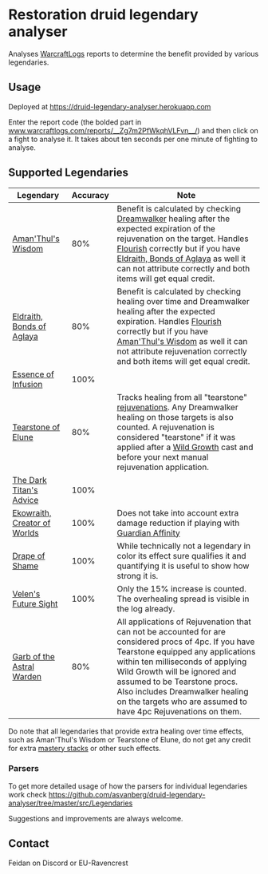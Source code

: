 # Restoration druid legendary analyser

Analyses [WarcraftLogs](http://www.warcraftlogs.com) reports to determine the
benefit provided by various legendaries.

## Usage
Deployed at https://druid-legendary-analyser.herokuapp.com

Enter the report code (the bolded part in www.warcraftlogs.com/reports/__Zg7m2PfWkqhVLFvn__/)
and then click on a fight to analyse it.
It takes about ten seconds per one minute of fighting to analyse.

## Supported Legendaries
| Legendary | Accuracy | Note |
| --- | --- | --- |
| [Aman'Thul's Wisdom](http://www.wowhead.com/item=137072/amanthuls-wisdom) | 80% | Benefit is calculated by checking [Dreamwalker](http://www.wowhead.com/spell=189849/dreamwalker) healing after the expected expiration of the rejuvenation on the target. Handles [Flourish](http://www.wowhead.com/spell=197721/flourish) correctly but if you have [Eldraith, Bonds of Aglaya](http://www.wowhead.com/item=137095/edraith-bonds-of-aglaya) as well it can not attribute correctly and both items will get equal credit. |
| [Eldraith, Bonds of Aglaya](http://www.wowhead.com/item=137095/edraith-bonds-of-aglaya) | 80% | Benefit is calculated by checking healing over time and Dreamwalker healing after the expected expiration. Handles [Flourish](http://www.wowhead.com/spell=197721/flourish) correctly but if you have [Aman'Thul's Wisdom](http://www.wowhead.com/item=137072/amanthuls-wisdom) as well it can not attribute rejuvenation correctly and both items will get equal credit. |
| [Essence of Infusion](http://www.wowhead.com/item=137026/essence-of-infusion) | 100% | &nbsp; |
| [Tearstone of Elune](http://www.wowhead.com/item=137042/tearstone-of-elune) | 80% | Tracks healing from all "tearstone" [rejuvenations](http://www.wowhead.com/spell=774/rejuvenation). Any Dreamwalker healing on those targets is also counted. A rejuvenation is considered "tearstone" if it was applied after a [Wild Growth](http://www.wowhead.com/spell=48438/wild-growth) cast and before your next manual rejuvenation application. |
| [The Dark Titan's Advice](http://www.wowhead.com/item=137078/the-dark-titans-advice) | 100% | &nbsp; |
| [Ekowraith, Creator of Worlds](http://www.wowhead.com/item=137015/ekowraith-creator-of-worlds) | 100% | Does not take into account extra damage reduction if playing with [Guardian Affinity](http://www.wowhead.com/spell=197491/guardian-affinity) |
| [Drape of Shame](http://www.wowhead.com/item=142170) | 100% | While technically not a legendary in color its effect sure qualifies it and quantifying it is useful to show how strong it is. |
| [Velen's Future Sight](http://www.wowhead.com/spell=235966/velens-future-sight) | 100% | Only the 15% increase is counted. The overhealing spread is visible in the log already. |
| [Garb of the Astral Warden](http://www.wowhead.com/item-set=1283/garb-of-the-astral-warden) | 80% | All applications of Rejuvenation that can not be accounted for are considered procs of 4pc. If you have Tearstone equipped any applications within ten milliseconds of applying Wild Growth will be ignored and assumed to be Tearstone procs. Also includes Dreamwalker healing on the targets who are assumed to have 4pc Rejuvenations on them. |

Do note that all legendaries that provide extra healing over time effects, such as Aman'Thul's Wisdom or Tearstone of Elune, do not get any credit for extra [mastery stacks](http://www.wowhead.com/spell=77495/mastery-harmony) or other such effects.

### Parsers
To get more detailed usage of how the parsers for individual legendaries work
check https://github.com/asvanberg/druid-legendary-analyser/tree/master/src/Legendaries

Suggestions and improvements are always welcome.

## Contact
Feidan on Discord or EU-Ravencrest
